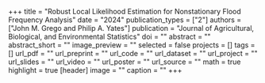 +++ title = "Robust Local Likelihood Estimation for Nonstationary Flood Frequency Analysis" date = "2024" publication_types = ["2"] authors = ["John M. Grego and Philip A. Yates"] publication = "Journal of Agricultural, Biological, and Environmental Statistics" doi = "" abstract = "" abstract_short = "" image_preview = "" selected = false projects = [] tags = [] url_pdf = "" url_preprint = "" url_code = "" url_dataset = "" url_project = "" url_slides = "" url_video = "" url_poster = "" url_source = "" math = true highlight = true [header] image = "" caption = "" +++
